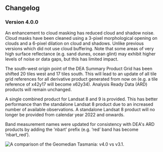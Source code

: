 ## Changelog

<span id="v4.0.0"></span>

### Version 4.0.0

An enhancement to cloud masking has reduced cloud and shadow noise. Cloud masks have been cleaned using a 3-pixel morphological opening on clouds and a 6-pixel dilation on cloud and shadows. Unlike previous versions which did not use cloud buffering. Note that some areas of very high surface reflectance (e.g. sand dunes, ocean glint) may exhibit higher levels of noise or data gaps, but this has limited impact.

The south-west origin point of the DEA Summary Product Grid has been shifted 20 tiles west and 17 tiles south. This will lead to an update of all tile grid references for all derivative product generated from now on (e.g. a tile reference of x42y17 will become x62y34). Analysis Ready Data (ARD) products will remain unchanged.

A single combined product for Landsat 8 and 9 is provided. This has better performance than the standalone Landsat 8 product due to an increased number of available observations. A standalone Landsat 8 product will no longer be provided from calendar year 2022 and onwards.

Band measurement names were updated for consistency with DEA's ARD products by adding the 'nbart' prefix (e.g. ‘red’ band has become ‘nbart_red’).

<img src="/_static/geomedian/Geomedian_2020_Tasmania_v4_0_vs_v3_1.gif" alt="A comparison of the Geomedian Tasmania: v4.0 vs v3.1." style="max-width: 600px;">
